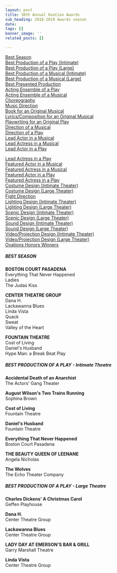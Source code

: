 ```yaml
---
layout: post
title: 30th Annual Ovation Awards
sub_heading: 2018-2019 Awards season
date: 
tags: []
banner_image: ''
related_posts: []

---
```

[Best Season](https://thisstage.la/?p=136803&elementor-preview=136803&ver=1593132306#season)  
[Best Production of a Play (Intimate)](https://thisstage.la/?p=136803&elementor-preview=136803&ver=1593132306#best-play-sm)  
[Best Production of a Play (Large)](https://thisstage.la/?p=136803&elementor-preview=136803&ver=1593132306#best-play-lg)  
[Best Production of a Musical (Intimate)](https://thisstage.la/?p=136803&elementor-preview=136803&ver=1593132306#best-musical-sm)  
[Best Production of a Musical (Large)](https://thisstage.la/?p=136803&elementor-preview=136803&ver=1593132306#best-musical-lg)  
[Best Presented Production](https://thisstage.la/?p=136803&elementor-preview=136803&ver=1593132306#presented)  
[Acting Ensemble of a Play](https://thisstage.la/?p=136803&elementor-preview=136803&ver=1593132306#ensemble-play)  
[Acting Ensemble of a Musical](https://thisstage.la/?p=136803&elementor-preview=136803&ver=1593132306#ensemble-musical)  
[Choreography](https://thisstage.la/?p=136803&elementor-preview=136803&ver=1593132306#choreography)  
[Music Direction](https://thisstage.la/?p=136803&elementor-preview=136803&ver=1593132306#mus-dir)  
[Book for an Original Musical](https://thisstage.la/?p=136803&elementor-preview=136803&ver=1593132306#book-oirg-mus)  
[Lyrics/Composition for an Original Musical](https://thisstage.la/?p=136803&elementor-preview=136803&ver=1593132306#lyrics-comp)  
[Playwriting for an Original Play](https://thisstage.la/?p=136803&elementor-preview=136803&ver=1593132306#playwriting)  
[Direction of a Musical](https://thisstage.la/?p=136803&elementor-preview=136803&ver=1593132306#dir-mus)  
[Direction of a Play](https://thisstage.la/?p=136803&elementor-preview=136803&ver=1593132306#dir-play)  
[Lead Actor in a Musical](https://thisstage.la/?p=136803&elementor-preview=136803&ver=1593132306#lead-actor-mus)  
[Lead Actress in a Musical](https://thisstage.la/?p=136803&elementor-preview=136803&ver=1593132306#lead-actress-mus)  
[Lead Actor in a Play](https://thisstage.la/?p=136803&elementor-preview=136803&ver=1593132306#lead-actor-play)

[Lead Actress in a Play](https://thisstage.la/?p=136803&elementor-preview=136803&ver=1593132306#lead-actress-play)  
[Featured Actor in a Musical](https://thisstage.la/?p=136803&elementor-preview=136803&ver=1593132306#feat-actor-mus)  
[Featured Actress in a Musical](https://thisstage.la/?p=136803&elementor-preview=136803&ver=1593132306#feat-actress-mus)  
[Featured Actor in a Play](https://thisstage.la/?p=136803&elementor-preview=136803&ver=1593132306#feat-actor-play)  
[Featured Actress in a Play](https://thisstage.la/?p=136803&elementor-preview=136803&ver=1593132306#feat-actress-play)  
[Costume Design (Intimate Theater)](https://thisstage.la/?p=136803&elementor-preview=136803&ver=1593132306#costume-sm)  
[Costume Design (Large Theater)](https://thisstage.la/?p=136803&elementor-preview=136803&ver=1593132306#costume-lg)  
[Fight Direction](https://thisstage.la/?p=136803&elementor-preview=136803&ver=1593132306#fight-dir)  
[Lighting Design (Intimate Theater)](https://thisstage.la/?p=136803&elementor-preview=136803&ver=1593132306#lighting-sm)  
[Lighting Design (Large Theater)](https://thisstage.la/?p=136803&elementor-preview=136803&ver=1593132306#lighting-lg)  
[Scenic Design (Intimate Theater)](https://thisstage.la/?p=136803&elementor-preview=136803&ver=1593132306#scenic-sm)  
[Scenic Design (Large Theater)](https://thisstage.la/?p=136803&elementor-preview=136803&ver=1593132306#scenic-lg)  
[Sound Design (Intimate Theater)](https://thisstage.la/?p=136803&elementor-preview=136803&ver=1593132306#sound-sm)  
[Sound Design (Large Theater)](https://thisstage.la/?p=136803&elementor-preview=136803&ver=1593132306#sound-lg)  
[Video/Projection Design (Intimate Theater)](https://thisstage.la/?p=136803&elementor-preview=136803&ver=1593132306#video-sm)  
[Video/Projection Design (Large Theater)](https://thisstage.la/?p=136803&elementor-preview=136803&ver=1593132306#video-lg)  
[Ovations Honors Winners](https://thisstage.la/?p=136803&elementor-preview=136803&ver=1593132306#honors)

##### **BEST SEASON**

**BOSTON COURT PASADENA**   
Everything That Never Happened  
Ladies  
The Judas Kiss

**CENTER THEATRE GROUP**   
Dana H.  
Lackawanna Blues  
Linda Vista  
Quack  
Sweat  
Valley of the Heart

**FOUNTAIN THEATRE**   
Cost of Living  
Daniel's Husband  
Hype Man: a Break Beat Play

##### **BEST PRODUCTION OF A PLAY - Intimate Theatre**

**Accidental Death of an Anarchist**   
The Actors' Gang Theater

**August Wilson's Two Trains Running**  
Sophina Brown

**Cost of Living**  
Fountain Theatre

**Daniel's Husband**  
Fountain Theatre

**Everything That Never Happened**  
Boston Court Pasadena

**THE BEAUTY QUEEN OF LEENANE**  
Angela Nicholas

**The Wolves**  
The Echo Theater Company

##### **BEST PRODUCTION OF A PLAY - Large Theatre**

**Charles Dickens' A Christmas Carol**  
Geffen Playhouse

**Dana H.**  
Center Theatre Group

**Lackawanna Blues**  
Center Theatre Group

**LADY DAY AT EMERSON'S BAR & GRILL**  
Garry Marshall Theatre

**Linda Vista**  
Center Theatre Group